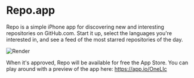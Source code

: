 Repo.app
======

Repo is a simple iPhone app for discovering new and interesting repositories on GitHub.com. Start it up, select the languages you're interested in, and see a feed of the most starred repositories of the day.

![Render](http://f.cl.ly/items/1o0g3B3N1d1s3L3s0i3o/2013-08-22%2000.04.06_iphone_white_angle1.png)

When it's approved, Repo will be available for free the App Store. You can play around with a preview of the app here: https://app.io/OneLIc
